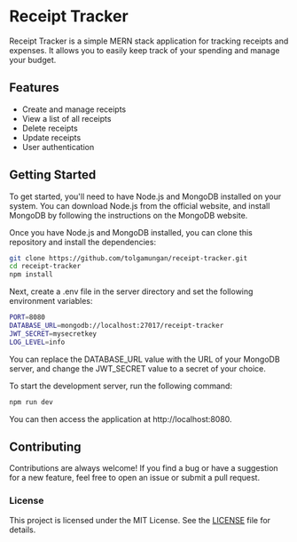 # Receipt Tracker
Receipt Tracker is a simple MERN stack application for tracking receipts and expenses. It allows you to easily keep track of your spending and manage your budget.

## Features

* Create and manage receipts
* View a list of all receipts
* Delete receipts
* Update receipts
* User authentication

## Getting Started

To get started, you'll need to have Node.js and MongoDB installed on your system. You can download Node.js from the official website, and install MongoDB by following the instructions on the MongoDB website.

Once you have Node.js and MongoDB installed, you can clone this repository and install the dependencies:

```bash
git clone https://github.com/tolgamungan/receipt-tracker.git
cd receipt-tracker
npm install

```
Next, create a .env file in the server directory and set the following environment variables:

```bash
PORT=8080
DATABASE_URL=mongodb://localhost:27017/receipt-tracker
JWT_SECRET=mysecretkey
LOG_LEVEL=info

```
You can replace the DATABASE_URL value with the URL of your MongoDB server, and change the JWT_SECRET value to a secret of your choice.

To start the development server, run the following command:

```bash
npm run dev
```

You can then access the application at http://localhost:8080.


## Contributing

Contributions are always welcome! If you find a bug or have a suggestion for a new feature, feel free to open an issue or submit a pull request.

### License

This project is licensed under the MIT License. See the [LICENSE](LICENSE) file for details.